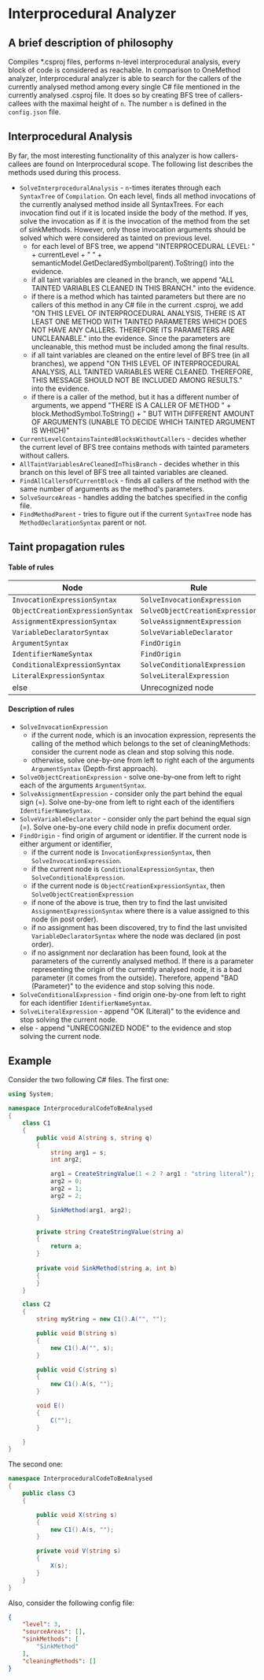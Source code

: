 # Interprocedural Analyzer

## A brief description of philosophy
Compiles *.csproj files, performs n-level interprocedural analysis, every block of code is considered as reachable.
In comparison to OneMethod analyzer, Interprocedural analyzer is able to search for the callers of the currently analysed method
among every single C# file mentioned in the currently analysed .csproj file. It does so by creating BFS tree of callers-callees
with the maximal height of `n`. The number `n` is defined in the `config.json` file.

## Interprocedural Analysis
By far, the most interesting functionality of this analyzer is how callers-callees are found on
Interprocedural scope. The following list describes the methods used during this process.

- `SolveInterproceduralAnalysis` - `n`-times iterates through each `SyntaxTree` of `Compilation`. On each level, finds all method invocations of the currently analysed method inside all SyntaxTrees.
For each invocation find out if it is located inside the body of the method. If yes, solve the invocation as if it is the invocation of the
method from the set of sinkMethods. However, only those invocation arguments should be solved which were considered as tainted on previous level.
    - for each level of BFS tree, we append "INTERPROCEDURAL LEVEL: " + currentLevel + " " + semanticModel.GetDeclaredSymbol(parent).ToString() into the evidence.
    - if all taint variables are cleaned in the branch, we append "ALL TAINTED VARIABLES CLEANED IN THIS BRANCH." into the evidence.
    - if there is a method which has tainted parameters but there are no callers of this method in any C# file in the current .csproj, we add "ON THIS LEVEL OF INTERPROCEDURAL ANALYSIS, THERE IS AT LEAST ONE METHOD WITH TAINTED PARAMETERS WHICH DOES NOT HAVE ANY CALLERS. THEREFORE ITS PARAMETERS ARE UNCLEANABLE." into the evidence. Since the parameters are uncleanable, this method must be included among the final results.
    - if all taint variables are cleaned on the entire level of BFS tree (in all branches), we append "ON THIS LEVEL OF INTERPROCEDURAL ANALYSIS, ALL TAINTED VARIABLES WERE CLEANED. THEREFORE, THIS MESSAGE SHOULD NOT BE INCLUDED AMONG RESULTS." into the evidence.
    - if there is a caller of the method, but it has a different number of arguments, we append "THERE IS A CALLER OF METHOD " + block.MethodSymbol.ToString() + " BUT WITH DIFFERENT AMOUNT OF ARGUMENTS (UNABLE TO DECIDE WHICH TAINTED ARGUMENT IS WHICH)" 
- `CurrentLevelContainsTaintedBlocksWithoutCallers` - decides whether the current level of BFS tree contains methods with tainted parameters without callers.
- `AllTaintVariablesAreCleanedInThisBranch` - decides whether in this branch on this level of BFS tree all tainted variables are cleaned.
- `FindAllCallersOfCurrentBlock` - finds all callers of the method with the same number of arguments as the method's parameters. 
- `SolveSourceAreas` - handles adding the batches specified in the config file.
- `FindMethodParent` - tries to figure out if the current `SyntaxTree` node has `MethodDeclarationSyntax` parent or not.

## Taint propagation rules

#### Table of rules
| Node                             | Rule                                           |
|----------------------------------|------------------------------------------------|
| `InvocationExpressionSyntax`     | `SolveInvocationExpression`                    |
| `ObjectCreationExpressionSyntax` | `SolveObjectCreationExpression`                |
| `AssignmentExpressionSyntax`     | `SolveAssignmentExpression`                    |
| `VariableDeclaratorSyntax`       | `SolveVariableDeclarator`                      |
| `ArgumentSyntax`                 | `FindOrigin`                                   |
| `IdentifierNameSyntax`           | `FindOrigin`                                   |
| `ConditionalExpressionSyntax`    | `SolveConditionalExpression`                   |
| `LiteralExpressionSyntax`        | `SolveLiteralExpression`                       |
| else                             | Unrecognized node                              |

#### Description of rules
- `SolveInvocationExpression`
    - if the current node, which is an invocation expression, represents the calling of the method which belongs to the set of cleaningMethods: consider the current node as clean and stop solving this node.
    - otherwise, solve one-by-one from left to right each of the arguments `ArgumentSyntax` (Depth-first approach).
- `SolveObjectCreationExpression` - solve one-by-one from left to right each of the arguments `ArgumentSyntax`.
- `SolveAssignmentExpression` - consider only the part behind the equal sign (=). Solve one-by-one from left to right each of the identifiers `IdentifierNameSyntax`.
- `SolveVariableDeclarator` - consider only the part behind the equal sign (=). Solve one-by-one every child node in prefix document order.
- `FindOrigin` - find origin of argument or identifier. If the current node is either argument or identifier,
    - if the current node is `InvocationExpressionSyntax`, then `SolveInvocationExpression`.
    - if the current node is `ConditionalExpressionSyntax`, then `SolveConditionalExpression`.
    - if the current node is `ObjectCreationExpressionSyntax`, then `SolveObjectCreationExpression`
    - if none of the above is true, then try to find the last unvisited `AssignmentExpressionSyntax` where there is a value assigned to this node (in post order).
    - if no assignment has been discovered, try to find the last unvisited `VariableDeclaratorSyntax` where the node was declared (in post order).
    - if no assignment nor declaration has been found, look at the parameters of the currently analysed method. If there is a parameter representing the origin of the currently analysed node, it is a bad parameter (it comes from the outside). Therefore, append "BAD (Parameter)" to the evidence and stop solving this node.
- `SolveConditionalExpression` - find origin one-by-one from left to right for each identifier `IdentifierNameSyntax`.
- `SolveLiteralExpression` - append "OK (Literal)" to the evidence and stop solving the current node.
- else - append "UNRECOGNIZED NODE" to the evidence and stop solving the current node.

## Example
Consider the two following C# files. The first one:
```cs
using System;

namespace InterproceduralCodeToBeAnalysed
{
    class C1
    {
        public void A(string s, string q)
        {
            string arg1 = s;
            int arg2;

            arg1 = CreateStringValue(1 < 2 ? arg1 : "string literal");
            arg2 = 0;
            arg2 = 1;
            arg2 = 2;

            SinkMethod(arg1, arg2);
        }

        private string CreateStringValue(string a)
        {
            return a;
        }
        
        private void SinkMethod(string a, int b)
        {
        }
    }

    class C2
    {
        string myString = new C1().A("", "");

        public void B(string s)
        {
            new C1().A("", s);
        }

        public void C(string s)
        {
            new C1().A(s, "");
        }

        void E()
        {
            C("");
        }

    }
}

```
The second one:
```cs
namespace InterproceduralCodeToBeAnalysed
{
    public class C3
    {

        public void X(string s)
        {
            new C1().A(s, "");
        }

        private void V(string s)
        {
            X(s);
        }
    }
}
```
Also, consider the following config file:
```json
{
    "level": 3,
    "sourceAreas": [],
    "sinkMethods": [
        "SinkMethod"
    ],
    "cleaningMethods": []
}
```